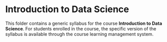# Introduction to Data Science


This folder contains a generic syllabus for the course **Introduction to Data Science**. For students enrolled in the course, the specific version of the syllabus is available through the course learning management system. 
